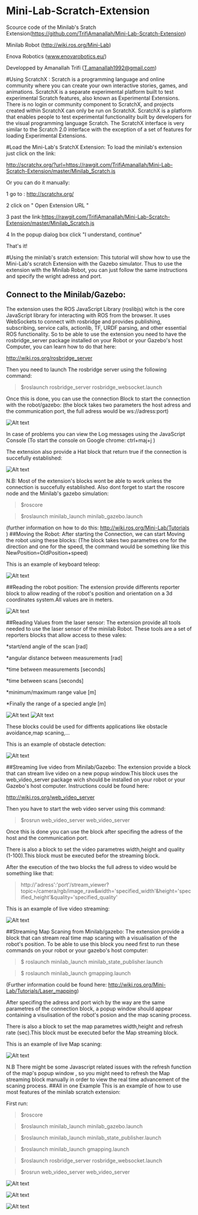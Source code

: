 # Mini-Lab-Scratch-Extension
Scource code of the Minilab's Sratch Extension(https://github.com/TrifiAmanallah/Mini-Lab-Scratch-Extension)

Minilab Robot (http://wiki.ros.org/Mini-Lab)

Enova Robotics (www.enovarobotics.eu/)

Developped by Amanallah Trifi (T.amanallah1992@gmail.com)

#Using ScratchX :
Scratch is a programming language and online community where you can create your own interactive stories, games, and animations. ScratchX is a separate experimental platform built to test experimental Scratch features, also known as Experimental Extensions. There is no login or community component to ScratchX, and projects created within ScratchX can only be run on ScratchX.
ScratchX is a platform that enables people to test experimental functionality built by developers for the visual programming language Scratch.
The ScratchX interface is very similar to the Scratch 2.0 interface with the exception of a set of features for loading Experimental Extensions.

#Load the Mini-Lab's SratchX Extension: 
To load the minilab's extension just click on the link:

http://scratchx.org/?url=https://rawgit.com/TrifiAmanallah/Mini-Lab-Scratch-Extension/master/Minilab_Scratch.js

Or you can do it manually:

 1 go to : http://scratchx.org/
 
 2 click on " Open Extension URL "
 
 3 past the link:https://rawgit.com/TrifiAmanallah/Mini-Lab-Scratch-Extension/master/Minilab_Scratch.js
 
 4 In the popup dialog box click "I understand, continue"
 
 That's it!
 
#Using the minilab's sratch extension:
This tutorial will show how to use the Mini-Lab's scratch Extension with the Gazebo simulator. Thus to use the extension with the Minilab Robot, you can just follow the same instructions and specify the wright adress and port.
## Connect to the Minilab/Gazebo:
The extension uses  the ROS JavaScript Library (roslibjs) witch is the core JavaScript library for interacting with ROS from the browser. It uses WebSockets to connect with rosbridge and provides publishing, subscribing, service calls, actionlib, TF, URDF parsing, and other essential ROS functionality.
So to be able to use the extension you need to have the rosbridge_server package installed on your Robot or your  Gazebo's host Computer, you can learn how to do that here:

http://wiki.ros.org/rosbridge_server

Then you need to launch The rosbridge server using the following command:

>$roslaunch rosbridge_server rosbridge_websocket.launch

Once this is done, you can use the connection Block to start the connection with the robot/gazebo:
(the block takes two parameters the host adress and the communication port, the full adress would be
ws://adress:port) 

![Alt text](https://github.com/TrifiAmanallah/Mini-Lab-Scratch-Extension/blob/master/Screen%20shots/Screenshot%20from%202015-08-28%2008:59:28.png) 

In case of problems you can view the Log messages using the JavaScript Console 
(To start the console on Google chrome: ctrl+maj+j )

The extension also provide a Hat block that return true if the connection is succefully established:

![Alt text](https://github.com/TrifiAmanallah/Mini-Lab-Scratch-Extension/blob/master/Screen%20shots/Screenshot%20from%202015-08-28%2009:00:44.png)

N.B: Most of the extension's blocks wont be able to work unless the connection is succefully established.
Also dont forget to start the roscore node and the Minilab's gazebo simulation:

>$roscore

>$roslaunch minilab_launch minilab_gazebo.launch

(further information on how to do this: http://wiki.ros.org/Mini-Lab/Tutorials )
##Moving the Robot:
After starting the Connection, we can start Moving the robot using these blocks:
(The block takes two parametres one for the direction and one for the speed, the command would be something like this NewPosition=OldPosition+speed)

This is an example of keyboard teleop:

![Alt text](https://github.com/TrifiAmanallah/Mini-Lab-Scratch-Extension/blob/master/Screen%20shots/Screenshot%20from%202015-08-28%2011:00:03.png)

##Reading the robot position:
The extension provide differents reporter block to allow reading of the robot's position and orientation on a 3d coordinates system.All values are in meters. 

![Alt text](https://github.com/TrifiAmanallah/Mini-Lab-Scratch-Extension/blob/master/Screen%20shots/Screenshot%20from%202015-08-28%2010:50:09.png)

##Reading Values from the laser sensor:
The extension provide all tools needed to use the laser sensor of the minilab Robot. These tools are a set of reporters blocks that allow access to these vales:

*start/end angle of the scan [rad]

*angular distance between measurements [rad]

*time between measurements [seconds]

*time between scans [seconds]

*minimum/maximum range value [m]

*Finally the range of a specied angle [m]

![Alt text](https://github.com/TrifiAmanallah/Mini-Lab-Scratch-Extension/blob/master/Screen%20shots/Screenshot%20from%202015-08-28%2010:51:30.png)
![Alt text](https://github.com/TrifiAmanallah/Mini-Lab-Scratch-Extension/blob/master/Screen%20shots/Screenshot%20from%202015-08-28%2010:52:20.png)

These blocks could be used for diffrents applications like obstacle avoidance,map scaning,...

This is an example of obstacle detection:

![Alt text](https://github.com/TrifiAmanallah/Mini-Lab-Scratch-Extension/blob/master/Screen%20shots/Screenshot%20from%202015-08-28%2011:13:24.png)

##Streaming live video from Minilab/Gazebo:
The extension provide a block that can stream live video on a new popup window.This block uses the web_video_server package wich should be installed on your robot or your Gazebo's host computer. Instructions could be found here:

http://wiki.ros.org/web_video_server

Then you have to start the web video server using this command:

>$rosrun web_video_server web_video_server

Once this is done you can use the block after specifing the adress of the host and the communication port.

There is also a block to set the video parametres width,height and quality (1-100).This block must be executed befor the streaming block.

After the execution of the two blocks the full adress to video would be something like that: 

>http://'adress':'port'/stream_viewer?topic=/camera/rgb/image_raw&width='specified_width'&height='specified_height'&quality='specified_quality'

This is an example of live video streaming:

![Alt text](https://github.com/TrifiAmanallah/Mini-Lab-Scratch-Extension/blob/master/Screen%20shots/Screenshot%20from%202015-08-28%2011:20:58.png)

##Streaming Map Scaning from Minilab/gazebo:
The extension provide a block that can stream real time map scaning with a visualisation of the robot's position.
To be able to use this block you need first to run these commands on your robot or your gazebo's host computer:

>$ roslaunch minilab_launch minilab_state_publisher.launch

>$ roslaunch minilab_launch gmapping.launch

(Further information could be found here: http://wiki.ros.org/Mini-Lab/Tutorials/Laser_mapping)

After specifing the adress and port wich by the way are the same parametres of the connection block, a popup window should appear containing a visulisation of the robot's posion and the map scaning process.

There is also a block to set the map parametres width,height and refresh rate (sec).This block must be executed befor the Map streaming block.

This is an example of live Map scaning:

![Alt text](https://github.com/TrifiAmanallah/Mini-Lab-Scratch-Extension/blob/master/Screen%20shots/Screenshot%20from%202015-08-28%2011:27:07.png)

N.B There might be some Javascript related issues with the refresh function of the map's popup window , so you might need to refresh the Map streaming block manually in order to view the real time advancement of the scaning process. 
##All in one Example
This is an example of how to use most features of the minilab scratch extension:

First run:

>$roscore

>$roslaunch minilab_launch minilab_gazebo.launch

>$roslaunch minilab_launch minilab_state_publisher.launch

>$roslaunch minilab_launch gmapping.launch

>$roslaunch rosbridge_server rosbridge_websocket.launch

>$rosrun web_video_server web_video_server

![Alt text](https://github.com/TrifiAmanallah/Mini-Lab-Scratch-Extension/blob/master/Screen%20shots/Screenshot%20from%202015-08-28%2012:06:18.png)

![Alt text](https://github.com/TrifiAmanallah/Mini-Lab-Scratch-Extension/blob/master/Screen%20shots/Screenshot%20from%202015-08-28%2012:08:33.png)

![Alt text](https://github.com/TrifiAmanallah/Mini-Lab-Scratch-Extension/blob/master/Screen%20shots/Screenshot%20from%202015-08-28%2012:10:53.png)




  
 
 
 
 
 
